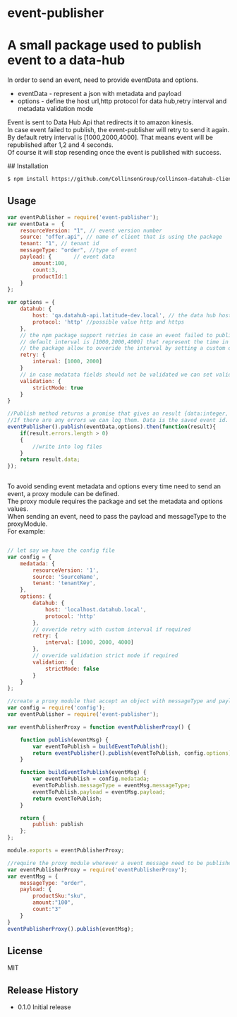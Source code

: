 # event-publisher
<h1>A small package used to publish event to a data-hub</h1>
<p>In order to send an event, need to provide eventData and options.</p>
<ul>
<li>eventData - represent a json with metadata and payload</li>
<li>options - define the host url,http protocol for data hub,retry interval and metadata validation mode</li>
</ul>
<p>Event is sent to Data Hub Api that redirects it to amazon kinesis. <br /> 
In case event failed to publish, the event-publisher will retry to send it again. <br /> 
By default retry interval is [1000,2000,4000]. That means event will be republished after 1,2 and 4 seconds.<br /> 
Of course it will stop resending once the event is published with success.</p>
## Installation

```sh
$ npm install https://github.com/CollinsonGroup/collinson-datahub-client-nodejs --save-dev
```

## Usage

```js
var eventPublisher = require('event-publisher');
var eventData =  {
	resourceVersion: "1", // event version number
	source: "offer.api", // name of client that is using the package
	tenant: "1", // tenant id
	messageType: "order", //type of event
	payload: {       // event data
		amount:100,
		count:3,
		productId:1
	}
};

var options = {
	datahub: {
		host: 'qa.datahub-api.latitude-dev.local', // the data hub host
		protocol: 'http' //possible value http and https
	},
	// the npm package support retries in case an event failed to publish
	// default interval is [1000,2000,4000] that represent the time in milliseconds.
	// the package allow to ovveride the interval by setting a custom one
	retry: {
		interval: [1000, 2000]
	}
	// in case medatata fields should not be validated we can set validation strictMode to false. By default is set to true 
	validation: {
        strictMode: true
    }
}

//Publish method returns a promise that gives an result {data:integer, errors:string[]}
//If there are any errors we can log them. Data is the saved event id.
eventPublisher().publish(eventData,options).then(function(result){
	if(result.errors.length > 0)
	{
		//write into log files
	}
	return result.data;
});
 
```

<p>To avoid sending event metadata and options every time need to send an event, a proxy module can be defined.<br />
The proxy module requires the package and set the metadata and options values.<br />
When sending an event, need to pass the payload and messageType to the proxyModule.<br />
For example:</p>

```js

// let say we have the config file
var config = {
	medatada: {
		resourceVersion: '1',
		source: 'SourceName',
		tenant: 'tenantKey',
	},
	options: {
		datahub: {
			host: 'localhost.datahub.local',
			protocol: 'http'
		},
		// ovveride retry with custom interval if required
		retry: {
			interval: [1000, 2000, 4000]
		},
		// ovveride validation strict mode if required
		validation: {
        	strictMode: false
    	}
	}
};

//create a proxy module that accept an object with messageType and payload
var config = require('config');
var eventPublisher = require('event-publisher');

var eventPublisherProxy = function eventPublisherProxy() {

	function publish(eventMsg) {
		var eventToPublish = buildEventToPublish();
		return eventPublisher().publish(eventToPublish, config.options)
	}

	function buildEventToPublish(eventMsg) {
		var eventToPublish = config.medatada;
		eventToPublish.messageType = eventMsg.messageType;
		eventToPublish.payload = eventMsg.payload;
		return eventToPublish;
	}

	return {
		publish: publish
	};
};

module.exports = eventPublisherProxy;

//require the proxy module wherever a event message need to be published
var eventPublisherProxy = require('eventPublisherProxy');
var eventMsg = {
	messageType: "order",
	payload: {
		productSku:"sku",
		amount:"100",
		count:"3"
	}
}
eventPublisherProxy().publish(eventMsg);

```

## License

MIT

## Release History

* 0.1.0 Initial release